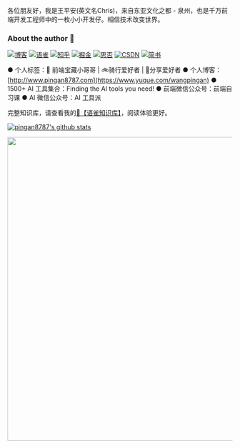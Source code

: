 各位朋友好，我是王平安(英文名Chris)，来自东亚文化之都 - 泉州，也是千万前端开发工程师中的一枚小小开发仔。相信技术改变世界。

### About the author 👋
[![博客](http://images.pingan8787.com/icon_my1.png)](https://www.yuque.com/wangpingan)
[![语雀](http://images.pingan8787.com/assets/icon_26_yuque.png)](https://www.yuque.com/wangpingan/cute-frontend)
[![知乎](http://images.pingan8787.com/icon_zhihu1.png)](https://zhuanlan.zhihu.com/cute-javascript)
[![掘金](http://images.pingan8787.com/icon_juejin2.png)](https://juejin.im/user/586fc337a22b9d0058807d53/posts)
[![思否](http://images.pingan8787.com/icon_sf1.png)](https://segmentfault.com/blog/pingan8787)
[![CSDN](http://images.pingan8787.com/icon_csdn1.png)](https://blog.csdn.net/qq_36380426)
[![简书](http://images.pingan8787.com/icon_jianshu1.png)](https://www.jianshu.com/u/2ec5d94afd60)

● 个人标签：🌼 前端宝藏小哥哥 | 🚲骑行爱好者 | 💐分享爱好者
● 个人博客：[http://www.pingan8787.com](https://www.yuque.com/wangpingan)
● 1500+ AI 工具集合：Finding the AI tools you need!
● 前端微信公众号：前端自习课
● AI 微信公众号：AI 工具派

完整知识库，请查看我的[💌【语雀知识库】]([https://www.yuque.com/wangpingan/cute-frontend](https://www.yuque.com/wangpingan))，阅读体验更好。

<a title="Hits" target="_blank" href="https://github.com/pingan8787/pingan878"></a>

[![pingan8787's github stats](https://github-readme-stats.vercel.app/api?username=pingan8787&show_icons=true)](https://github.com/pingan8787)
<!--
[![Top Langs](https://github-readme-stats.vercel.app/api/top-langs/?username=pingan8787)](https://github.com/pingan8787)
-->

<!--
**pingan8787/pingan8787** is a ✨ _special_ ✨ repository because its `README.md` (this file) appears on your GitHub profile.

Here are some ideas to get you started:

- 🔭 I’m currently working on ...
- 🌱 I’m currently learning ...
- 👯 I’m looking to collaborate on ...
- 🤔 I’m looking for help with ...
- 💬 Ask me about ...
- 📫 How to reach me: ...
- 😄 Pronouns: ...
- ⚡ Fun fact: ...
-->

<img src="https://images.pingan8787.com/image/share.gif" width="680px"/>
